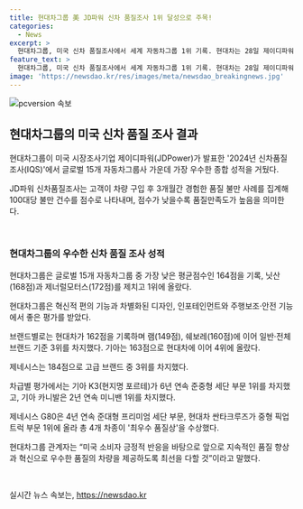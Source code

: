 ```yaml
---
title: 현대차그룹 美 JD파워 신차 품질조사 1위 달성으로 주목!
categories:
  - News
excerpt: >
  현대차그룹, 미국 신차 품질조사에서 세계 자동차그룹 1위 기록. 현대차는 28일 제이디파워 발표 2024년 신차 품질조사에서 전체 성적 1위로 최우수한 품질을 인정 받았다. 100대당 불만 건수를 점수로 산정한 조사에서 현대차는 164점으로 15개 자동차그룹 중 1위를 차지했으며, 기아는 163점으로 4위에 올랐다. 또한 여러 차종들이 부문별 최우수 품질상을 수상했고, 관계자는 품질향상과 혁신을 통해 미국 소비자들에게 우수한 차량을 제공할 것이라고 전했다.
feature_text: >
  현대차그룹, 미국 신차 품질조사에서 세계 자동차그룹 1위 기록. 현대차는 28일 제이디파워 발표 2024년 신차 품질조사에서 전체 성적 1위로 최우수한 품질을 인정 받았다. 100대당 불만 건수를 점수로 산정한 조사에서 현대차는 164점으로 15개 자동차그룹 중 1위를 차지했으며, 기아는 163점으로 4위에 올랐다. 또한 여러 차종들이 부문별 최우수 품질상을 수상했고, 관계자는 품질향상과 혁신을 통해 미국 소비자들에게 우수한 차량을 제공할 것이라고 전했다.
image: 'https://newsdao.kr/res/images/meta/newsdao_breakingnews.jpg'
---
```


<p><img src="https://newsdao.kr/res/images/meta/newsdao_breakingnews.jpg" alt="pcversion 속보" /></p>

<h2 data-ke-size="size26">현대차그룹의 미국 신차 품질 조사 결과</h2>

<p data-ke-size="size16">현대차그룹이 미국 시장조사기업 제이디파워(JDPower)가 발표한 '2024년 신차품질조사(IQS)'에서 글로벌 15개 자동차그룹사 가운데 가장 우수한 종합 성적을 거뒀다.</p>

<p data-ke-size="size16">JD파워 신차품질조사는 고객이 차량 구입 후 3개월간 경험한 품질 불만 사례를 집계해 100대당 불만 건수를 점수로 나타내며, 점수가 낮을수록 품질만족도가 높음을 의미한다.</p>

<p data-ke-size="size16">&nbsp;</p>

<h3>현대차그룹의 우수한 신차 품질 조사 성적</h3>

<p data-ke-size="size16">현대차그룹은 글로벌 15개 자동차그룹 중 가장 낮은 평균점수인 164점을 기록, 닛산(168점)과 제너럴모터스(172점)를 제치고 1위에 올랐다.</p>

<p data-ke-size="size16">현대차그룹은 혁신적 편의 기능과 차별화된 디자인, 인포테인먼트와 주행보조·안전 기능에서 좋은 평가를 받았다.</p>

<p data-ke-size="size16">브랜드별로는 현대차가 162점을 기록하며 램(149점), 쉐보레(160점)에 이어 일반·전체 브랜드 기준 3위를 차지했다. 기아는 163점으로 현대차에 이어 4위에 올랐다.</p>

<p data-ke-size="size16">제네시스는 184점으로 고급 브랜드 중 3위를 차지했다.</p>

<p data-ke-size="size16">차급별 평가에서는 기아 K3(현지명 포르테)가 6년 연속 준중형 세단 부문 1위를 차지했고, 기아 카니발은 2년 연속 미니밴 1위를 차지했다.</p>

<p data-ke-size="size16">제네시스 G80은 4년 연속 준대형 프리미엄 세단 부문, 현대차 싼타크루즈가 중형 픽업트럭 부문 1위에 올라 총 4개 차종이 '최우수 품질상'을 수상했다.</p>

<p data-ke-size="size16">현대차그룹 관계자는 “미국 소비자 긍정적 반응을 바탕으로 앞으로 지속적인 품질 향상과 혁신으로 우수한 품질의 차량을 제공하도록 최선을 다할 것”이라고 말했다.</p>

<p data-ke-size="size16">&nbsp;</p>
실시간 뉴스 속보는, <a href="https://newsdao.kr" rel="dofollow">https://newsdao.kr</a>


